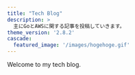 ```yaml
---
title: "Tech Blog"
description: >
  主にGoとAWSに関する記事を投稿していきます。
theme_version: '2.8.2'
cascade:
  featured_image: '/images/hogehoge.gif'
---
```

Welcome to my tech blog.
